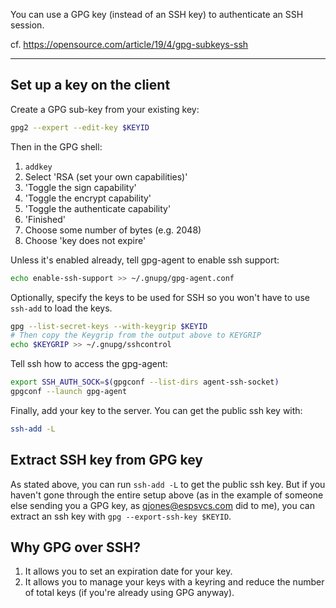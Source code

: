 You can use a GPG key (instead of an SSH key) to authenticate an SSH session.

cf. https://opensource.com/article/19/4/gpg-subkeys-ssh

---

## Set up a key on the client

Create a GPG sub-key from your existing key:

```bash
gpg2 --expert --edit-key $KEYID
```

Then in the GPG shell:

1. `addkey`
1. Select 'RSA (set your own capabilities)'
1. 'Toggle the sign capability'
1. 'Toggle the encrypt capability'
1. 'Toggle the authenticate capability'
1. 'Finished'
1. Choose some number of bytes (e.g. 2048)
1. Choose 'key does not expire'

Unless it's enabled already, tell gpg-agent to enable ssh support:

```bash
echo enable-ssh-support >> ~/.gnupg/gpg-agent.conf
```

Optionally, specify the keys to be used for SSH so you won't have to use `ssh-add` to load the keys.

```bash
gpg --list-secret-keys --with-keygrip $KEYID
# Then copy the Keygrip from the output above to KEYGRIP
echo $KEYGRIP >> ~/.gnupg/sshcontrol
```

Tell ssh how to access the gpg-agent:

```bash
export SSH_AUTH_SOCK=$(gpgconf --list-dirs agent-ssh-socket)
gpgconf --launch gpg-agent
```

Finally, add your key to the server. You can get the public ssh key with:

```bash
ssh-add -L
```

## Extract SSH key from GPG key

As stated above, you can run `ssh-add -L` to get the public ssh key. But if you haven't gone through the entire setup above (as in the example of someone else sending you a GPG key, as qjones@espsvcs.com did to me), you can extract an ssh key with `gpg --export-ssh-key $KEYID`.

## Why GPG over SSH?

1. It allows you to set an expiration date for your key.
1. It allows you to manage your keys with a keyring and reduce the number of total keys (if you're already using GPG anyway).
